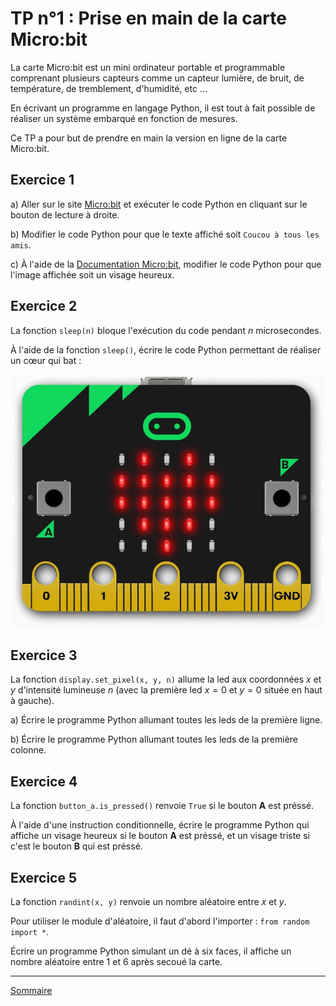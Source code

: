 # TP n°1 : Prise en main de la carte Micro:bit

La carte Micro:bit est un mini ordinateur portable et programmable comprenant plusieurs capteurs comme un capteur lumière, de bruit, de température, de tremblement, d'humidité, etc ...

En écrivant un programme en langage Python, il est tout à fait possible de réaliser un système embarqué en fonction de mesures.

Ce TP a pour but de prendre en main la version en ligne de la carte Micro:bit.

## Exercice 1 

a) Aller sur le site [Micro:bit](https://python.microbit.org/v/3/reference) et exécuter le code Python en cliquant sur le bouton de lecture à droite.

b) Modifier le code Python pour que le texte affiché soit `Coucou à tous les amis`.

c) À l'aide de la [Documentation Micro:bit](https://microbit-micropython.readthedocs.io/fr/latest/tutorials/introduction.html), modifier le code Python pour que l'image affichée soit un visage heureux. 

## Exercice 2

La fonction `sleep(n)` bloque l'exécution du code pendant $n$ microsecondes.

À l'aide de la fonction `sleep()`, écrire le code Python permettant de réaliser un cœur qui bat :

![image](./img/beating_heart.gif)

## Exercice 3

La fonction `display.set_pixel(x, y, n)` allume la led aux coordonnées $x$ et $y$ d'intensité lumineuse $n$ (avec la première led $x=0$ et $y=0$ située en haut à gauche).

a) Écrire le programme Python allumant toutes les leds de la première ligne.

b) Écrire le programme Python allumant toutes les leds de la première colonne.

## Exercice 4

La fonction `button_a.is_pressed()` renvoie `True` si le bouton **A** est préssé.

À l'aide d'une instruction conditionnelle, écrire le programme Python qui affiche un visage heureux si le bouton **A** est préssé, et un visage triste si c'est le bouton **B** qui est préssé.

## Exercice 5

La fonction `randint(x, y)` renvoie un nombre aléatoire entre $x$ et $y$.

Pour utiliser le module d'aléatoire, il faut d'abord l'importer : `from random import *`.

Écrire un programme Python simulant un dé à six faces, il affiche un nombre aléatoire entre $1$ et $6$ après secoué la carte.

_________________

[Sommaire](./../README.md)
